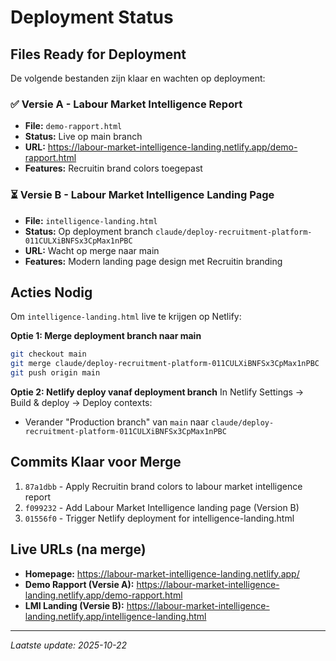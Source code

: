 # Deployment Status

## Files Ready for Deployment

De volgende bestanden zijn klaar en wachten op deployment:

### ✅ Versie A - Labour Market Intelligence Report
- **File:** `demo-rapport.html`
- **Status:** Live op main branch
- **URL:** https://labour-market-intelligence-landing.netlify.app/demo-rapport.html
- **Features:** Recruitin brand colors toegepast

### ⏳ Versie B - Labour Market Intelligence Landing Page
- **File:** `intelligence-landing.html`
- **Status:** Op deployment branch `claude/deploy-recruitment-platform-011CULXiBNFSx3CpMax1nPBC`
- **URL:** Wacht op merge naar main
- **Features:** Modern landing page design met Recruitin branding

## Acties Nodig

Om `intelligence-landing.html` live te krijgen op Netlify:

**Optie 1: Merge deployment branch naar main**
```bash
git checkout main
git merge claude/deploy-recruitment-platform-011CULXiBNFSx3CpMax1nPBC
git push origin main
```

**Optie 2: Netlify deploy vanaf deployment branch**
In Netlify Settings → Build & deploy → Deploy contexts:
- Verander "Production branch" van `main` naar `claude/deploy-recruitment-platform-011CULXiBNFSx3CpMax1nPBC`

## Commits Klaar voor Merge

1. `87a1dbb` - Apply Recruitin brand colors to labour market intelligence report
2. `f099232` - Add Labour Market Intelligence landing page (Version B)
3. `01556f0` - Trigger Netlify deployment for intelligence-landing.html

## Live URLs (na merge)

- **Homepage:** https://labour-market-intelligence-landing.netlify.app/
- **Demo Rapport (Versie A):** https://labour-market-intelligence-landing.netlify.app/demo-rapport.html
- **LMI Landing (Versie B):** https://labour-market-intelligence-landing.netlify.app/intelligence-landing.html

---
*Laatste update: 2025-10-22*
